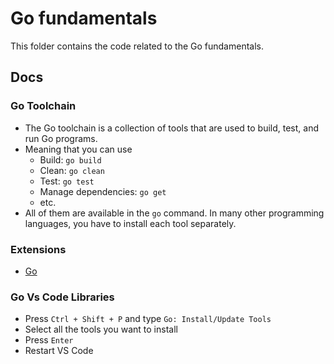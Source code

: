 # Go fundamentals

This folder contains the code related to the Go fundamentals.

## Docs

### Go Toolchain

- The Go toolchain is a collection of tools that are used to build, test, and run Go programs.
- Meaning that you can use
  - Build: `go build`
  - Clean: `go clean`
  - Test: `go test`
  - Manage dependencies: `go get`
  - etc.
- All of them are available in the `go` command. In many other programming languages, you have to install each tool separately.

### Extensions

- [Go](https://marketplace.visualstudio.com/items?itemName=golang.Go)

### Go Vs Code Libraries

- Press `Ctrl + Shift + P` and type `Go: Install/Update Tools`
- Select all the tools you want to install
- Press `Enter`
- Restart VS Code
